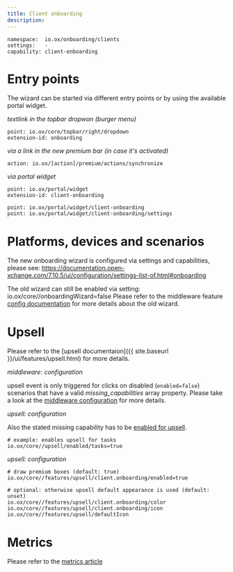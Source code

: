 ```yaml
---
title: Client onboarding
description:
---
```


```
namespace:  io.ox/onboarding/clients
settings:   -
capability: client-onboarding
```

# Entry points

The wizard can be started via different entry points or by using the available portal widget.

_textlink in the topbar dropwon (burger menu)_

```
point: io.ox/core/topbar/right/dropdown
extension-id: onboarding
```

_via a link in the new premium bar (in case it's activated)_

```
action: io.ox/[action]/premium/actions/synchronize
```

_via portal widget_

```
point: io.ox/portal/widget
extension-id: client-onboarding

point: io.ox/portal/widget/client-onboarding
point: io.ox/portal/widget/client-onboarding/settings
```

# Platforms, devices and scenarios
The new onboarding wizard is configured via settings and capabilities, please see:
https://documentation.open-xchange.com/7.10.5/ui/configuration/settings-list-of.html#onboarding

The old wizard can still be enabled via setting:
<config>io.ox/core//onboardingWizard=false</config>
Please refer to the middleware feature [config documentation](https://oxpedia.org/wiki/index.php?title=AppSuite:Client_Onboarding) for more details about the old wizard.

# Upsell

Please refer to the [upsell documentaion]({{ site.baseurl }}/ui/features/upsell.html) for more details.

_middleware: configuration_

upsell event is only triggered for clicks on disabled (`enabled=false`) scenarios that have a valid *missing_capabilities* array property. Please take a look at the [middleware configuration](https://oxpedia.org/wiki/index.php?title=AppSuite:Client_Onboarding#Onboarding_providers) for more details.

_upsell: configuration_

Also the stated missing capability has to be [enabled for upsell](https://documentation.open-xchange.com/latest/ui/features/upsell.html#enable-upsell).

```
# example: enables upsell for tasks
io.ox/core//upsell/enabled/tasks=true
```

_upsell: configuration_

```
# draw premium boxes (default: true)
io.ox/core//features/upsell/client.onboarding/enabled=true
```

```
# optional: otherwise upsell default appearance is used (default: unset)
io.ox/core//features/upsell/client.onboarding/color
io.ox/core//features/upsell/client.onboarding/icon
io.ox/core//features/upsell/defaultIcon
```

# Metrics

Please refer to the [metrics article](https://documentation.open-xchange.com/latest/ui/features/metrics/09-events.html)
